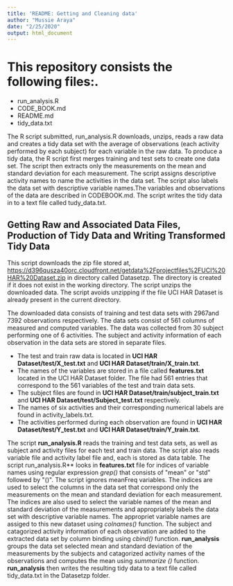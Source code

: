 ```yaml
---
title: 'README: Getting and Cleaning data'
author: "Mussie Araya"
date: "2/25/2020"
output: html_document
---
```


# **This repository consists the following files:**. 
 
- run_analysis.R  
- CODE_BOOK.md  
- README.md    
- tidy_data.txt  

The R script submitted, run_analysis.R downloads, unzips, reads a raw data and creates a tidy data set with the average of  observations (each activity performed by each subject) for each variable in the raw data. To produce a tidy data, the R script first merges training and test sets to create one data set. The script then extracts only the measurements on the mean and standard deviation for each measurement. The script assigns descriptive activity names to name the activities in the data set. The script also labels the data set with descriptive variable names.The variables and observations of the data are described in CODEBOOK.md. The script writes the tidy data in to a text file called tudy_data.txt.

## Getting Raw and Associated Data Files, Production of Tidy Data and Writing Transformed Tidy Data

This script downloads the zip file stored at, https://d396qusza40orc.cloudfront.net/getdata%2Fprojectfiles%2FUCI%20HAR%20Dataset.zip
in directory called Datasetzp. The directory is created if it does not exist in the working directory. The script unzips the downloaded data.  The script avoids unzipping if the file UCI HAR Dataset is already present in the current directory.

The downloaded data consists of training and test data sets with 2967and 7392 observations respectively. The data sets consist of 561 columns of measured and computed variables. The data was collected from 30 subject performing one of 6 activities. The subject and activity information of each observation in the data sets are stored in separate files.

- The test and train raw data is located in **UCI HAR Dataset/test/X_test.txt** and **UCI HAR Dataset/train/X_train.txt**.  
- The names of the variables are stored in a file called **features.txt** located in the UCI HAR Dataset folder. The file had 561 entries that correspond to the 561 variables of the test and train data sets.  
- The subject files are found in **UCI HAR Dataset/train/subject_train.txt** and **UCI HAR Dataset/test/Subject_test.txt** respectively.  
- The names of six activities and their corresponding numerical labels are found in activity_labels.txt.   
- The activities performed during each observation are found in **UCI HAR Dataset/test/Y_test.txt** and **UCI HAR Dataset/train/Y_train.txt**. 

 
The script **run_analysis.R** reads the training and test data sets, as well as subject and activity files for each test and train data. The script also reads variable file and activity label file and, each is stored as data table.  The script run_analysis.R** looks in  **features.txt** file for indices of variable names using regular expression *grep()* that consists of "mean" or "std" followed by "()". The script ignores meanFreq variables.
	The indices are used to select the columns in the data set that correspond only the measurements on the mean and standard deviation for each measurement. The indices are also used to select the variable names of the mean and standard deviation of the measurements and appropriately labels the data set with descriptive variable names. The appropriet variable names are assiged to this new dataset using *colnames()* function. The subject and catagorized activity information of each observation are added to the extracted data set by column binding using *cbind()* function. **run_analysis** groups the data set selected mean and standard deviation of the measurements by the subjects and catagorized activity names of the observations and computes the mean using *summarize ()* function. **run_analysis** then writes the resulting tidy data to a text file called tidy_data.txt in the Datasetzp folder.


 
